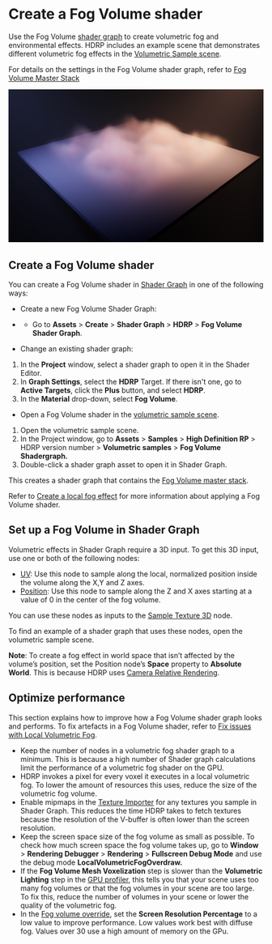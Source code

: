 # Create a Fog Volume shader

Use the Fog Volume [shader graph](https://docs.unity3d.com/Packages/com.unity.shadergraph@latest/index.html?subfolder=/manual/Getting-Started.html) to create volumetric fog and environmental effects. HDRP includes an example scene that demonstrates different volumetric fog effects in the [Volumetric Sample scene](HDRP-Sample-Content.md#volumetric-samples).

For details on the settings in the Fog Volume shader graph, refer to [Fog Volume Master Stack](fog-volume-master-stack-reference.md)

![](Images/Volumetric-ground-fog.png)

<a name="create-volumetric-shadergraph"></a>

## Create a Fog Volume shader

You can create a Fog Volume shader in [Shader Graph](https://docs.unity3d.com/Packages/com.unity.shadergraph@latest/index.html?subfolder=/manual/First-Shader-Graph.html) in one of the following ways:

- Create a new Fog Volume Shader Graph:

- - Go to **Assets** > **Create** > **Shader Graph** > **HDRP** > **Fog Volume Shader Graph**.

- Change an existing shader graph:

1. In the **Project** window, select a shader graph to open it in the Shader Editor.
2. In **Graph Settings**, select the **HDRP** Target. If there isn't one, go to **Active Targets**, click the **Plus** button, and select **HDRP**.
3. In the **Material** drop-down, select **Fog Volume**.

- Open a Fog Volume shader in the [volumetric sample scene](HDRP-Sample-Content.md#volumetric-samples).

1. Open the volumetric sample scene.
2. In the Project window, go to **Assets** > **Samples** > **High Definition RP** > HDRP version number > **Volumetric samples** > **Fog Volume Shadergraph.**
3. Double-click a shader graph asset to open it in Shader Graph. 

This creates a shader graph that contains the [Fog Volume master stack](fog-volume-master-stack-reference.md). 

Refer to [Create a local fog effect](create-a-local-fog-effect.md) for more information about applying a Fog Volume shader.

<a name="setup-fog-volume-shadergraph"></a>

## Set up a Fog Volume in Shader Graph

Volumetric effects in Shader Graph require a 3D input. To get this 3D input, use one or both of the following nodes: 

- [UV](https://docs.unity3d.com/Packages/com.unity.shadergraph@latest/index.html?subfolder=/manual/UV-Node.html): Use this node to sample along the local, normalized position inside the volume along the X,Y and Z axes.
- [Position](https://docs.unity3d.com/Packages/com.unity.shadergraph@latest/index.html?subfolder=/manual/Position-Node.html): Use this node to sample along the Z and X axes starting at a value of 0 in the center of the fog volume.

You can use these nodes as inputs to the [Sample Texture 3D](https://docs.unity3d.com/Packages/com.unity.shadergraph@latest?subfolder=/manual/Sample-Texture-3D-Node.html) node. 

To find an example of a shader graph that uses these nodes, open the volumetric sample scene.

**Note**: To create a fog effect in world space that isn’t affected by the volume’s position, set the Position node’s **Space** property to **Absolute World**. This is because HDRP uses [Camera Relative Rendering](Camera-Relative-Rendering.md).

## Optimize performance

This section explains how to improve how a Fog Volume shader graph looks and performs. To fix artefacts in a Fog Volume shader, refer to [Fix issues with Local Volumetric Fog](troubleshoot-fog.md).

- Keep the number of nodes in a volumetric fog shader graph to a minimum. This is because a high number of Shader graph calculations limit the performance of a volumetric fog shader on the GPU. 
- HDRP invokes a pixel for every voxel it executes in a local volumetric fog. To lower the amount of resources this uses, reduce the size of the volumetric fog volume.
- Enable mipmaps in the [Texture Importer](https://docs.unity3d.com/Manual/class-TextureImporter.html) for any textures you sample in Shader Graph. This reduces the time HDRP takes to fetch textures because the resolution of the V-buffer is often lower than the screen resolution.
- Keep the screen space size of the fog volume as small as possible. To check how much screen space the fog volume takes up, go to **Window** > **Rendering Debugger** > **Rendering** > **Fullscreen Debug Mode** and use the debug mode **LocalVolumetricFogOverdraw.**
- If the **Fog Volume Mesh Voxelization** step is slower than the **Volumetric Lighting** step in the [GPU profiler](https://docs.unity3d.com/Manual/ProfilerGPU.html), this tells you that your scene uses too many fog volumes or that the fog volumes in your scene are too large. To fix this, reduce the number of volumes in your scene or lower the quality of the volumetric fog.
-  In the [Fog volume override](fog-volume-override-reference.md), set the **Screen Resolution Percentage** to a low value to improve performance. Low values work best with diffuse fog. Values over 30 use a high amount of memory on the GPu.
